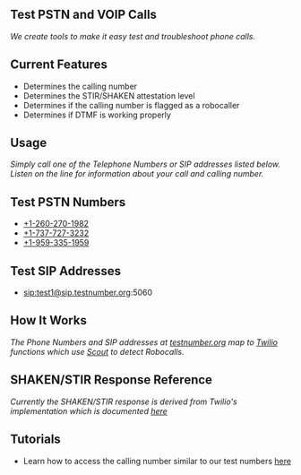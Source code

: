 ## Test PSTN and VOIP Calls

  *We create tools to make it easy test and troubleshoot phone calls.*

## Current Features

- Determines the calling number
- Determines the STIR/SHAKEN attestation level
- Determines if the calling number is flagged as a robocaller
- Determines if DTMF is working properly

## Usage

  *Simply call one of the Telephone Numbers or SIP addresses listed below. Listen on the line for information about your call and calling number.*

## Test PSTN Numbers

* <a href="tel:+12602701982">+1-260-270-1982</a>
* <a href="tel:+17377273232">+1-737-727-3232</a>
* <a href="tel:+19593351959">+1-959-335-1959</a>

## Test SIP Addresses

* <a href="sip:test1@sip.testnumber.org:5060">sip:test1@sip.testnumber.org:5060</a>

## How It Works

  *The Phone Numbers and SIP addresses at [testnumber.org](http://testnumber.org) map to [Twilio](http://twilio.com) functions which use [Scout](http://scout.tel) to detect Robocalls.*

## SHAKEN/STIR Response Reference

  *Currently the SHAKEN/STIR response is derived from Twilio's implementation which is documented [here](https://www.twilio.com/docs/voice/trusted-calling-with-shakenstir)*

## Tutorials

  * Learn how to access the calling number similar to our test numbers [here](/twilio/how-to-detect-the-number-a-caller-is-calling-from-on-twilio)